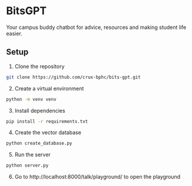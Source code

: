 # BitsGPT

Your campus buddy chatbot for advice, resources and making student life easier.

## Setup

1. Clone the repository

```bash
git clone https://github.com/crux-bphc/bits-gpt.git
```

2. Create a virtual environment

```bash
python -m venv venv
```

3. Install dependencies

```bash
pip install -r requirements.txt
```

4. Create the vector database

```bash
python create_database.py
```

5. Run the server

```bash
python server.py
```

6. Go to http://localhost:8000/talk/playground/ to open the playground
